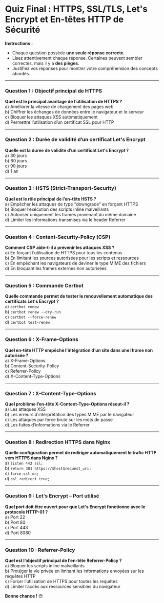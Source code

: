 
# **Quiz Final : HTTPS, SSL/TLS, Let's Encrypt et En-têtes HTTP de Sécurité**  

**Instructions :**  
- Chaque question possède **une seule réponse correcte**.  
- Lisez attentivement chaque réponse. Certaines peuvent sembler correctes, mais il y a **des pièges**.  
- Justifiez vos réponses pour montrer votre compréhension des concepts abordés.  



---

### **Question 1 : Objectif principal de HTTPS**  
**Quel est le principal avantage de l’utilisation de HTTPS ?**  
a) Améliorer la vitesse de chargement des pages web  
b) Chiffrer les échanges de données entre le navigateur et le serveur  
c) Bloquer les attaques XSS automatiquement  
d) Permettre l’utilisation d’un certificat SSL pour HTTP  

---

### **Question 2 : Durée de validité d’un certificat Let's Encrypt**  
**Quelle est la durée de validité d’un certificat Let's Encrypt ?**  
a) 30 jours  
b) 60 jours  
c) 90 jours  
d) 1 an  

---

### **Question 3 : HSTS (Strict-Transport-Security)**  
**Quel est le rôle principal de l’en-tête HSTS ?**  
a) Empêcher les attaques de type "downgrade" en forçant HTTPS  
b) Bloquer l’exécution des scripts inline malveillants  
c) Autoriser uniquement les frames provenant du même domaine  
d) Limiter les informations transmises via le header Referrer  

---

### **Question 4 : Content-Security-Policy (CSP)**  
**Comment CSP aide-t-il à prévenir les attaques XSS ?**  
a) En forçant l’utilisation de HTTPS pour tous les contenus  
b) En limitant les sources autorisées pour les scripts et ressources  
c) En empêchant les navigateurs de deviner le type MIME des fichiers  
d) En bloquant les frames externes non autorisées  

---

### **Question 5 : Commande Certbot**  
**Quelle commande permet de tester le renouvellement automatique des certificats Let's Encrypt ?**  
a) `certbot renew`  
b) `certbot renew --dry-run`  
c) `certbot --force-renew`  
d) `certbot test-renew`  

---

### **Question 6 : X-Frame-Options**  
**Quel en-tête HTTP empêche l’intégration d’un site dans une iframe non autorisée ?**  
a) X-Frame-Options  
b) Content-Security-Policy  
c) Referrer-Policy  
d) X-Content-Type-Options  

---

### **Question 7 : X-Content-Type-Options**  
**Quel problème l’en-tête X-Content-Type-Options résout-il ?**  
a) Les attaques XSS  
b) Les erreurs d’interprétation des types MIME par le navigateur  
c) Les attaques par force brute sur les mots de passe  
d) Les fuites d’informations via le Referrer  

---

### **Question 8 : Redirection HTTPS dans Nginx**  
**Quelle configuration permet de rediriger automatiquement le trafic HTTP vers HTTPS dans Nginx ?**  
a) `listen 443 ssl;`  
b) `return 301 https://$host$request_uri;`  
c) `force-ssl on;`  
d) `ssl_redirect true;`  

---

### **Question 9 : Let's Encrypt – Port utilisé**  
**Quel port doit être ouvert pour que Let's Encrypt fonctionne avec le protocole HTTP-01 ?**  
a) Port 22  
b) Port 80  
c) Port 443  
d) Port 8080  

---

### **Question 10 : Referrer-Policy**  
**Quel est l’objectif principal de l’en-tête Referrer-Policy ?**  
a) Bloquer les scripts inline malveillants  
b) Protéger la vie privée en limitant les informations envoyées sur les requêtes HTTP  
c) Forcer l’utilisation de HTTPS pour toutes les requêtes  
d) Limiter l’accès aux ressources sensibles du navigateur  



**Bonne chance !** 😊
